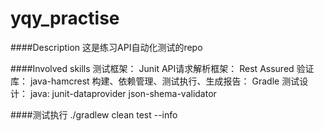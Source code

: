 # yqy_practise

####Description 
这是练习API自动化测试的repo

####Involved skills 
测试框架： Junit
API请求解析框架： Rest Assured
验证库： java-hamcrest
构建、依赖管理、测试执行、生成报告： Gradle
测试设计： java: junit-dataprovider json-shema-validator

####测试执行 ./gradlew clean test --info
